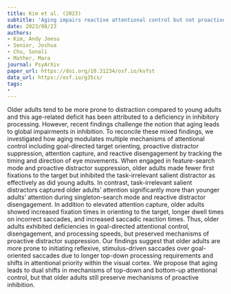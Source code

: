 ```yaml
---
title: Kim et al. (2023)
subtitle: 'Aging impairs reactive attentional control but not proactive distractor inhibition'
date: 2023/08/23
authors:
- Kim, Andy Jeesu
- Senior, Joshua
- Chu, Sonali
- Mather, Mara
journal: PsyArXiv
paper_url: https://doi.org/10.31234/osf.io/kvfst
data_url: https://osf.io/g35cs/
tags:
- 
---
```


Older adults tend to be more prone to distraction compared to young adults and this age-related deficit has been attributed to a deficiency in inhibitory processing. However, recent findings challenge the notion that aging leads to global impairments in inhibition. To reconcile these mixed findings, we investigated how aging modulates multiple mechanisms of attentional control including goal-directed target orienting, proactive distractor suppression, attention capture, and reactive disengagement by tracking the timing and direction of eye movements. When engaged in feature-search mode and proactive distractor suppression, older adults made fewer first fixations to the target but inhibited the task-irrelevant salient distractor as effectively as did young adults. In contrast, task-irrelevant salient distractors captured older adults’ attention significantly more than younger adults’ attention during singleton-search mode and reactive distractor disengagement. In addition to elevated attention capture, older adults showed increased fixation times in orienting to the target, longer dwell times on incorrect saccades, and increased saccadic reaction times. Thus, older adults exhibited deficiencies in goal-directed attentional control, disengagement, and processing speeds, but preserved mechanisms of proactive distractor suppression. Our findings suggest that older adults are more prone to initiating reflexive, stimulus-driven saccades over goal-oriented saccades due to longer top-down processing requirements and shifts in attentional priority within the visual cortex. We propose that aging leads to dual shifts in mechanisms of top-down and bottom-up attentional control, but that older adults still preserve mechanisms of proactive inhibition.
